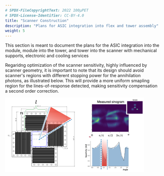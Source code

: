 ```yaml
---
# SPDX-FileCopyrightText: 2022 100µPET
# SPDX-License-Identifier: CC-BY-4.0
title: "Scanner Construction"
description: "Plans for ASIC integration into flex and tower assembly"
weight: 5
---
```


This section is meant to document the plans for the ASIC integration into the module, module into the tower, and tower into the scanner with mechanical supports, electronic and cooling services

Regaridng optimization of the scanner sensitivity, highly influenced by scanner geometry, it is important to note that its design should avoid scanner's regions with different stopping power for the annihilation photons, as illustrated below. This will provide a more uniform smapling region for the lines-of-response detected, making sensitivity compensation a second order correction.


<img src="Images/geometry.png" width="90%" alt="Image 3">

